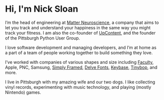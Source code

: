 # Hi, I'm Nick Sloan

I’m the head of engineering at [Matter Neuroscience](https://matter.xyz), a company that aims to let you track and understand your happiness in the same way you might track your fitness. I am also the co-founder of [UpContent](https://upcontent.com/), and the founder of the Pittsburgh Python User Group.

I love software development and managing developers, and I’m at home as a part of a team of people working together to build something they love.

I’ve worked with companies of various shapes and size including [Faculty](https://faculty.com/), Apple, PNC, Samsung, [Simply Framed](https://simplyframed.com/), [Delve Fonts](https://delvefonts.com/), [Keybase](https://keybase.io), [Tinybop](https://tinybop.com/), and more.

I live in Pittsburgh with my amazing wife and our two dogs. I like collecting vinyl records, experimenting with music technology, and playing (mostly Nintendo) games.
